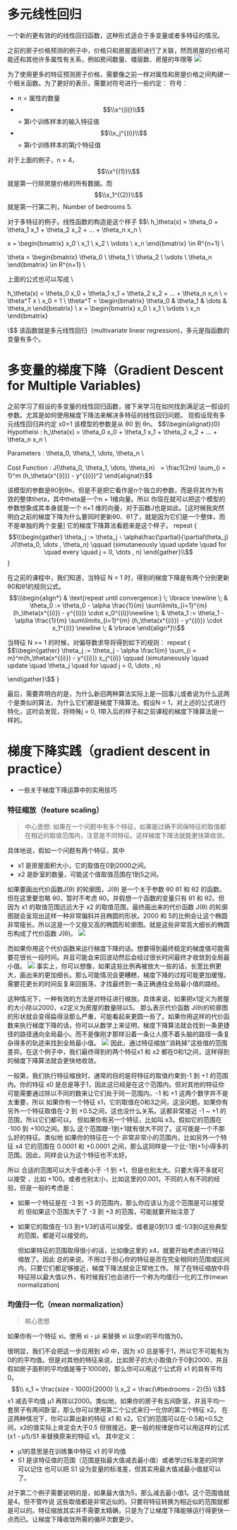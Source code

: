 # 多元线性回归 
一个新的更有效的的线性回归函数，这种形式适合于多变量或者多特征的情况。

之前的房子价格预测的例子中，价格只和房屋面积进行了关联，然而房屋的价格可能还和其他许多属性有关系，例如房间数量、楼层数、房屋的年限等
![](/assets/house_price_pridict1.png)

为了使用更多的特征预测房子价格，需要像之前一样对属性和房屋价格之间构建一个相关函数。为了更好的表示，需要对符号进行一些约定：
符号：
- n = 属性的数量
- $$\\x^{(i)}\\$$ = 第i个训练样本的输入特征值
- $$\\x_j^{(i)}\\$$ = 第i个训练样本的第j个特征值

对于上面的例子，n = 4，$$\\x^{(1)}\\$$就是第一行除房屋价格的所有数据。而$$\\x_1^{(2)}\\$$就是第一行第二列，Number of bedrooms 5.

对于多特征的例子。线性函数的构造是这个样子
$$\\
h_\theta(x) = \theta_0 + \theta_1 x_1 + \theta_2 x_2 + ... + \theta_n x_n \\

x = \begin{bmatrix} x_0 \\ x_1 \\ x_2 \\ \vdots \\ x_n \end{bmatrix} \in R^{n+1}  \\

\theta = \begin{bmatrix} \theta_0 \\ \theta_1 \\ \theta_2 \\ \vdots \\ \theta_n \end{bmatrix} \in R^{n+1}  \\

上面的公式也可以写成 \\

h_\theta(x) = \theta_0 x_0 + \theta_1 x_1 + \theta_2 x_2 + ... + \theta_n x_n \\
= \theta^T x \\
x_0 = 1 \\
\theta^T = \begin{bmatrix} \theta_0 & \theta_1 & \dots & \theta_n \end{bmatrix} \\
x = \begin{bmatrix} x_0 \\ x_1 \\ \vdots \\ x_n \end{bmatrix}

\\$$
该函数就是多元线性回归（multivariate linear regression)，多元是指函数的变量有多个。

# 多变量的梯度下降（Gradient Descent for Multiple Variables)
  之前学习了假设的多变量的线性回归函数，接下来学习在如何找到满足这一假设的参数。尤其是如何使用梯度下降法来解决多特征的线性回归问题。
   现假设现有多元线性回归并约定 x0=1 该模型的参数是从 θ0 到 θn。
$$\\\begin{alignat}{0}
Hypotheisi : h_\theta(x) = \theta_0 x_0 + \theta_1 x_1 + \theta_2 x_2 + ... + \theta_n x_n \\

Parameters : \theta_0, \theta_1, \dots, \theta_n \\

Cost Function : J(\theta_0, \theta_1, \dots, \theta_n） = \frac1{2m} \sum_{i = 1}^m (h_\theta(x^{(i)}) - y^{(i)})^2
\end{alignat}\\$$ 

该模型的参数是θ0到θn，但是不是把它看作是n个独立的参数，而是将其作为有效的整体theta，其中theta是一个n + 1维向量。所以 你现在就可以把这个模型的参数想象成其本身就是一个 n+1 维的向量，对于函数J也是如此。[这时候我突然明白之前的梯度下降为什么要同时更新θ0、θ1了，就是因为它们是一个整体，而不是单独的两个变量]
   它的梯度下降算法看题来是这个样子。
repeat {
$$\\\begin{gather}
\theta_j := \theta_j - \alpha\frac{\partial}{\partial\theta_j} J(\theta_0, \dots , \theta_n) \qquad (simutaneously \quad update \quad for \quad every \quad j = 0, \dots , n)
\end{gather}\\$$
}
 
  在之前的课程中，我们知道，当特征 N = 1 时，得到的梯度下降是有两个分别更新θ0和θ1的规则公式。
$$\\\begin{align*}
 & \text{repeat until convergence:} \; \lbrace \newline \; & \theta_0 := \theta_0 - \alpha \frac{1}{m} \sum\limits_{i=1}^{m} (h_\theta(x^{(i)}) - y^{(i)}) \cdot x_0^{(i)}\newline \; & \theta_1 := \theta_1 - \alpha \frac{1}{m} \sum\limits_{i=1}^{m} (h_\theta(x^{(i)}) - y^{(i)}) \cdot x_1^{(i)} \newline \; &  \rbrace 
\end{align*}\\$$
  
  当特征 N >= 1 的时候，对偏导数求导将得到如下的规则：
repeat {
$$\\\begin{gather}
\theta_j := \theta_j - \alpha \frac1{m} \sum_{i = m}^m(h_\theta(x^{(i)}) - y^{(i)}) x_j^{(i)} \qquad (simutaneously \quad update \quad \theta_j \quad for \quad j = 0, \dots , n)

\end{gather}\\$$
}

最后，需要弄明白的是，为什么新旧两种算法实际上是一回事儿或者说为什么这两个是类似的算法，为什么它们都是梯度下降算法。假设N = 1，对上述的公式进行特化，这时会发现，将特殊j = 0, 1带入后的样子和之前课程的梯度下降算法是一样的。


# 梯度下降实践（gradient descent in practice）
- 一些关于梯度下降运算中的实用技巧

### 特征缩放（feature scaling）

> 中心思想:
    如果在一个问题中有多个特征，如果能过确不同保特征的取值都在相近的取值范围内，注意是不同特征。这样梯度下降法就能更快第收敛。

   具体地说，假如一个问题有两个特征，其中
 
- x1 是房屋面积大小，它的取值在0到2000之间。
- x2 是卧室的数量，可能这个值取值范围在1到5之间。

如果要画出代价函数J(θ) 的轮廓图，J(θ) 是一个关于参数 θ0 θ1 和 θ2 的函数。但在这里要忽略 θ0，暂时不考虑 θ0。并假想一个函数的变量只有 θ1 和 θ2。但因为 x1 的取值范围远远大于 x2 的取值范围，最终画出来的代价函数 J(θ) 的轮廓图就会呈现出这样一种非常偏斜并且椭圆的形状。2000 和 5的比例会让这个椭圆非常瘦长。所以这是一个又瘦又高的椭圆形轮廓图。就是这些非常高大细长的椭圆形构成了代价函数 J(θ)。
![](/assets/feature_scaling1.png)
 
而如果你用这个代价函数来运行梯度下降的话。想要得到最终稳定的梯度值可能需要花很长一段时间。并且可能会来回波动然后会经过很长时间最终才收敛到全局最小值。
![](/assets/feature_scaling2.png)
事实上，你可以想像，如果这些比例再被放大一些的话，长宽比例更大，画出来的更加细长。那么可能情况会更糟糕，梯度下降的过程可能更加缓慢。需要花更长的时间反复来回振荡，才找最终到一条正确通往全局最小值的路经。

   这种情况下，一种有效的方法是对特征进行缩放。具体来说，如果把x1定义为房屋的大小除以2000，x2定义为房屋的数量除以5。 那么表示代价函数 J(θ)的轮廓图的形状就会变得扁得没那么严重，可能看起来更圆一些了。如果你用这样的代价函数来执行梯度下降的话，你可以从数学上来证明，梯度下降算法就会找到一条更捷径的路径通向全局最小。而不是像刚才那样沿着一条让人摸不着头脑的路径一条复杂得多的轨迹来找到全局最小值。
![](/assets/feature_scaling3.png)
因此，通过特征缩放"消耗掉"这些值的范围差异。在这个例子中，我们最终得到的两个特征x1 和 x2 都在0和1之间，这样得到的梯度下降算法就会更快地收敛。

   一般第，我们执行特征缩放时，通常的目的是将特征的取值约束到-1 到 +1 的范围内。你的特征 x0 是总是等于1，因此这已经是在这个范围内。但对其他的特征你可能需要通过除以不同的数来让它们处于同一范围内。-1 和 +1 这两个数字并不是太重要，所以 如果你有一个特征 x1，它的取值在0和3之间，这没问题。如果你有另外一个特征取值在-2 到 +0.5之间，这也没什么关系。这都非常接近 -1 ~ +1 的范围，所以它们都可以。
但如果你有另一个特征，比如叫 x3。假如它的范围在 -100 到 +100之间。那么 这个范围跟-1到+1就有很大不同了。这可能是一个不那么好的特征。类似地 如果你的特征在一个
非常非常小的范围内，比如另外一个特征 x4 它的范围在 0.0001 和 +0.0001 之间，那么这同样是一个比-1到+1小得多的范围。因此，同样会认为这个特征也不太好。
 
所以 合适的范围可以大于或者小于 -1 到 +1，但是也别太大。只要大得不多就可以接受
，比如 +100。或者也别太小，比如这里的0.001。不同的人有不同的经验，但是一般的考虑是：
- 如果一个特征是在 -3 到 +3 的范围内，那么你应该认为这个范围是可以接受的
 但如果这个范围大于了 -3 到 +3 的范围，可能就要开始注意了
- 如果它的取值在-1/3 到+1/3的话可以接受。或者是0到1/3 或-1/3到0这些典型的范围，都是可以接受的。

  但如果特征的范围取得很小的话，比如像这里的 x4，就要开始考虑进行特征缩放了。因此 总的来说，不用过于担心你的特征是否在完全相同的范围或区间内，只要它们都足够接近，梯度下降法就会正常地工作。
   除了在特征缩放中将特征除以最大值以外，有时候我们也会进行一个称为均值归一化的工作(mean normalization)

### 均值归一化（mean normalization）

> 核心思想

如果你有一个特征 xi。使用 xi - μi 来替换 xi 以使xi的平均值为0。
 
很明显，我们不会把这一步应用到 x0 中，因为 x0 总是等于1，所以它不可能有为0的的平均值。但是对其他的特征来说，比如房子的大小取值介于0到2000，并且假如房子面积的平均值是等于1000的，那么你可以用这个公式将 x1 的具有平均0。
$$\\
x_1 = \frac{size - 1000}{2000} \\
x_2 = \frac{\#bedrooms - 2}{5}
\\$$
 x1 减去平均值 μ1 再除以2000。类似地，如果你的房子有五间卧室，并且平均一套房子有两间卧室，那么你可以使用第二个公式来归一化你的第二个特征 x2。
在这两种情况下，你可以算出新的特征 x1 和 x2。它们的范围可以在-0.5和+0.5之间，x2的值实际上肯定会大于0.5 但很接近。更一般的规律是你可以用这样的公式(x1 - μ1)/S1 来替换原来的特征 x1。
 其中定义：
- μ1的意思是在训练集中特征 x1 的平均值
- S1 是该特征值的范围（范围是指最大值减去最小值）或者学过标准差的同学可以记住
 也可以把 S1 设为变量的标准差，但其实用最大值减最小值就可以了。
  
对于第二个例子需要说明的是，如果最大值为5，那么减去最小值1。这个范围值就是4。但不管咋说 这些取值都是非常近似的。只要将特征转换为相近似的范围就都是可以的。特征缩放其实并不需要太精确，只是为了让梯度下降能够运行得更快一点而已。让梯度下降收敛所需的循环次数更少。

 
 
 

 
 
 

 
 
 
 
